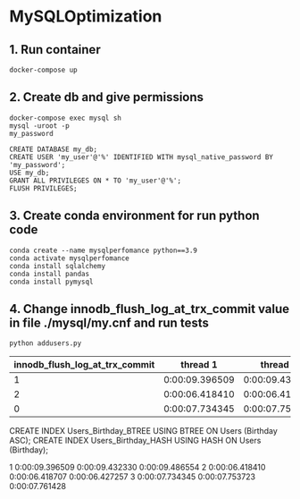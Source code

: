 # MySQLOptimization 

## 1. Run container 
`docker-compose up` 

## 2. Create db and give permissions 
```
docker-compose exec mysql sh
mysql -uroot -p
my_password

CREATE DATABASE my_db;
CREATE USER 'my_user'@'%' IDENTIFIED WITH mysql_native_password BY 'my_password';
USE my_db;
GRANT ALL PRIVILEGES ON * TO 'my_user'@'%';
FLUSH PRIVILEGES;
``` 

## 3. Create conda environment for run python code 
```
conda create --name mysqlperfomance python==3.9
conda activate mysqlperfomance
conda install sqlalchemy
conda install pandas
conda install pymysql
``` 

## 4. Change innodb_flush_log_at_trx_commit value in file ./mysql/my.cnf and run tests
```
python addusers.py
``` 

 innodb_flush_log_at_trx_commit | thread 1 | thread 2 | thread 3 |
 --- | --- | --- | --- | 
 1 | 0:00:09.396509 | 0:00:09.432330 | 0:00:09.486554 |
 2 | 0:00:06.418410 | 0:00:06.418707 | 0:00:06.427257 |
 0 | 0:00:07.734345 | 0:00:07.753723 | 0:00:07.761428 |

CREATE INDEX Users_Birthday_BTREE USING BTREE ON Users (Birthday ASC);
CREATE INDEX Users_Birthday_HASH USING HASH ON Users (Birthday);




1
0:00:09.396509
0:00:09.432330
0:00:09.486554
2
0:00:06.418410
0:00:06.418707
0:00:06.427257
3
0:00:07.734345
0:00:07.753723
0:00:07.761428
